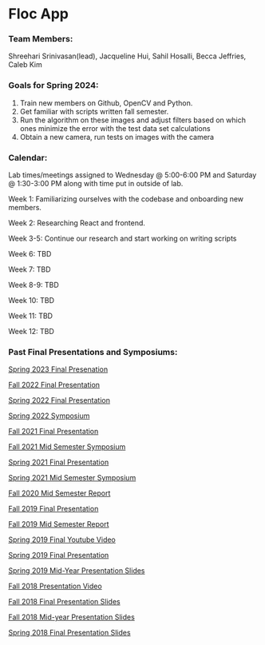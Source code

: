 # Floc App 

### Team Members: 
Shreehari Srinivasan(lead),
Jacqueline Hui,
Sahil Hosalli,
Becca Jeffries,
Caleb Kim


### Goals for Spring 2024:
1. Train new members on Github, OpenCV and Python.
2. Get familiar with scripts written fall semester.
3. Run the algorithm on these images and adjust filters based on which ones minimize the error with the test data set calculations
4. Obtain a new camera, run tests on images with the camera


### Calendar:
Lab times/meetings assigned to Wednesday @ 5:00-6:00 PM and Saturday @ 1:30-3:00 PM along with time put in outside of lab.

Week 1: Familiarizing ourselves with the codebase and onboarding new members.

Week 2: Researching React and frontend. 

Week 3-5: Continue our research and start working on writing scripts

Week 6: TBD

Week 7: TBD

Week 8-9: TBD 

Week 10: TBD

Week 11: TBD

Week 12: TBD

### Past Final Presentations and Symposiums:

[Spring 2023 Final Presenation](https://docs.google.com/presentation/d/1HxX9klY7pB5QWFECc_L9JwgFxfk5I6hu_bqn7CXbdnU/edit?usp=sharing)

[Fall 2022 Final Presentation](https://docs.google.com/presentation/d/1QSzI2F_Y4m1WhHiC5JTwkODctV8ofb8QCwUbn5hiAlk/edit?usp=sharing)

[Spring 2022 Final Presentation](https://docs.google.com/presentation/d/1r8-G_Ea6SyM1M_pffFuqtgvnAb_rDRd8ezK0JUXlvrY/edit?usp=sharing)

[Spring 2022 Symposium](https://docs.google.com/presentation/d/1lN17nH7SViauxV60-MNWXvXnROPf0CU9lqWE5abpPS4/edit?usp=sharing)

[Fall 2021 Final Presentation](https://docs.google.com/presentation/d/15gGtVZq7ohoJt0qPYdtGkVUlnR_wbzXDH84xXjCFbVE/edit?usp=sharing)

[Fall 2021 Mid Semester Symposium](https://docs.google.com/presentation/d/1Dk5jsD8MGgFafpW7VuZvAXGf9qo5JQuHs1u-88Q_5bY/edit?usp=sharing)

[Spring 2021 Final Presentation](https://docs.google.com/presentation/d/19inmcH5CBPOBX5c1Nw1N9mSC0dIKGBzrAcoIVj_N1Ac/edit?usp=sharing)

[Spring 2021 Mid Semester Symposium](https://docs.google.com/presentation/d/1j6noCBywoWVKCvTe95sORkxPyxs3kA7GcLjCr5pm4MU/edit?usp=sharing)

[Fall 2020 Mid Semester Report](https://docs.google.com/presentation/d/1oN9V-x60sKY75Q0gbIF1KfMMD_XpEGL3rWUGq5j2MFU/edit#slide=id.g6bf0681270_3_13)

[Fall 2019 Final Presentation](https://docs.google.com/presentation/d/1V7DbmVCS-ye1o7zWci04LKQUMpRtBDyCIrPb06znFM8/edit?usp=sharing)

[Fall 2019 Mid Semester Report](https://docs.google.com/presentation/d/1hcd1FI6bk135MemGDJmM8IyK67U3TIcQ9dujdROTbdk/edit?usp=sharing)

[Spring 2019 Final Youtube Video](https://www.youtube.com/watch?v=sHuIshcOfOA&list=PLhsGtpY8ipdZL4lExJA8KC0zCkaxwfs8R&index=5&t=0s)

[Spring 2019 Final Presentation](https://docs.google.com/presentation/d/1Eygbpt9PRS5Cm3Tfm3-SG0krKTNgR4sOA6cbfNLOUBY/edit?usp=sharing)

[Spring 2019 Mid-Year Presentation Slides](https://docs.google.com/presentation/d/1r-v86uV3EiZ85N1uaAgKwRKOMQ2US-n4p6oVIipjUHs/edit)

[Fall 2018 Presentation Video](https://youtu.be/2SXc7grdD3g)

[Fall 2018 Final Presentation Slides](https://docs.google.com/presentation/d/1QeoitHQfX2f_iCgGeG6z51iU74PFxhHOF9QFAl-lUw8/edit?usp=sharing)

[Fall 2018 Mid-year Presentation Slides](https://docs.google.com/presentation/d/1Xp4mftEvN9sQQSgwsrfPOWZciWiqELBXN0llDnjOKtY/edit#slide=id.g452cc128b8_0_48)

[Spring 2018 Final Presentation Slides](https://docs.google.com/presentation/d/179ZJ4xV3CmCaJTuzQGwk44EMOw9uHwCoV8oW-3GeamI/edit?usp=sharing)

